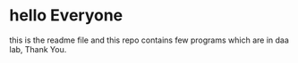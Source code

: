 # hello Everyone
this is the readme file and this repo contains few programs which are in daa lab,
Thank You.
